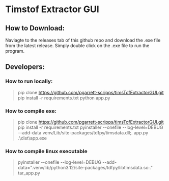 # Timstof Extractor GUI

## How to Download:

Naviagte to the releases tab of this github repo and download the .exe file from the latest release. 
Simply double click on the .exe file to run the program.

## Developers:

### How to run locally:
> pip clone https://github.com/pgarrett-scripps/timsTofExtractorGUI.git
> pip install -r requirements.txt
> python app.py

### How to compile exe:
> pip clone https://github.com/pgarrett-scripps/timsTofExtractorGUI.git
> pip install -r requirements.txt
> pyinstaller --onefile --log-level=DEBUG --add-data venv/Lib/site-packages/tdfpy/timsdata.dll;. app.py
> .\dist\app.exe


### How to compile linux executable
> pyinstaller --onefile --log-level=DEBUG --add-data=".venv/lib/python3.12/site-packages/tdfpy/libtimsdata.so:." tar_app.py


